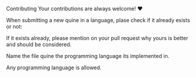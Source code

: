 Contributing
Your contributions are always welcome! ❤️

When submitting a new quine in a language, plase check if it already exists or not:

If it exists already, please mention on your pull request why yours is better and should be considered.

Name the file quine the programming language its implemented in.

Any programming language is allowed.
